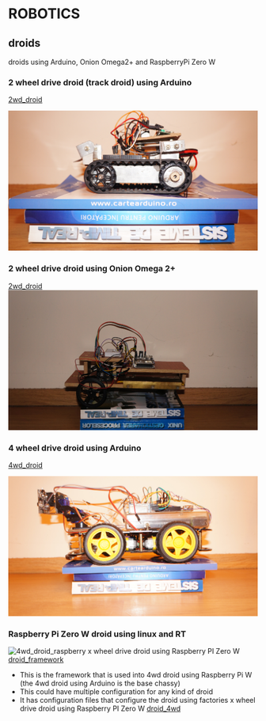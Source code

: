 # ROBOTICS
## droids
droids using Arduino, Onion Omega2+ and RaspberryPi Zero W

### 2 wheel drive droid (track droid) using Arduino
[2wd_droid](2wd/arduino/radio_controlled_droid/readme.md)

![2wd_droid_chasy](2wd/arduino/radio_controlled_droid/docs/track_droid.jpg)

### 2 wheel drive droid using Onion Omega 2+
[2wd_droid](2wd/onionOmega2/README.md)
![2wd_onion](2wd/onionOmega2/docs/2wd_onion.jpg)
### 4 wheel drive droid using Arduino
[4wd_droid](4wd/arduino/readme.md)

![4wd_doid_chasy](4wd/arduino/docs/4wd_pixy_droid.jpg)

### Raspberry Pi Zero W droid using linux and RT
![4wd_droid_raspberry](4wd/raspberrypi/docs/4wd_droid_raspberrypi.jpg)
x wheel drive droid using Raspberry PI Zero W [droid_framework](framework/raspberrypi/README.md)
- This is the framework that is used into 4wd droid using Raspberry Pi W (the 4wd droid using Arduino is the base chassy)
- This could have multiple configuration for any kind of droid
- It has configuration files that configure the droid using factories
x wheel drive droid using Raspberry PI Zero W [droid_4wd](4wd/raspberrypi/README.md)

